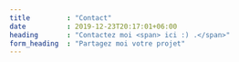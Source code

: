 ```yaml
---
title         : "Contact"
date          : 2019-12-23T20:17:01+06:00
heading       : "Contactez moi <span> ici :) .</span>"
form_heading  : "Partagez moi votre projet"
---
```



